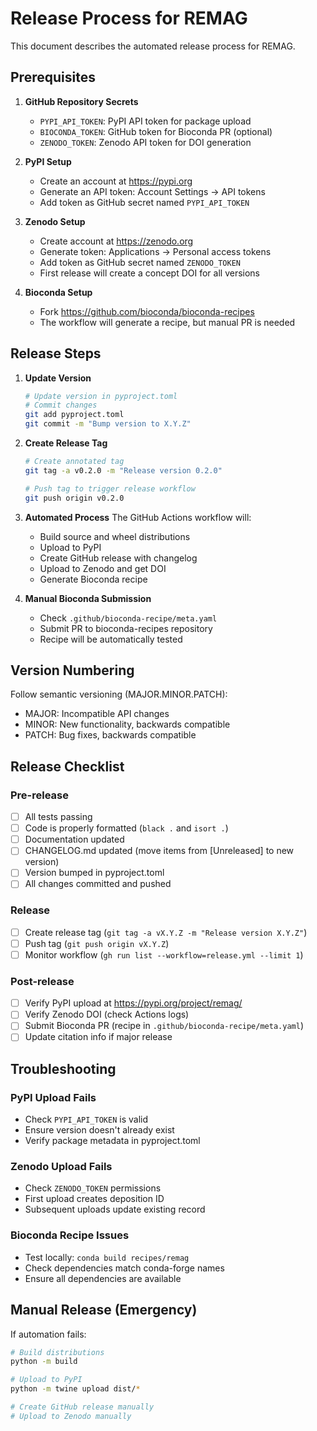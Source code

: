 # Release Process for REMAG

This document describes the automated release process for REMAG.

## Prerequisites

1. **GitHub Repository Secrets**
   - `PYPI_API_TOKEN`: PyPI API token for package upload
   - `BIOCONDA_TOKEN`: GitHub token for Bioconda PR (optional)
   - `ZENODO_TOKEN`: Zenodo API token for DOI generation

2. **PyPI Setup**
   - Create an account at https://pypi.org
   - Generate an API token: Account Settings → API tokens
   - Add token as GitHub secret named `PYPI_API_TOKEN`

3. **Zenodo Setup**
   - Create account at https://zenodo.org
   - Generate token: Applications → Personal access tokens
   - Add token as GitHub secret named `ZENODO_TOKEN`
   - First release will create a concept DOI for all versions

4. **Bioconda Setup**
   - Fork https://github.com/bioconda/bioconda-recipes
   - The workflow will generate a recipe, but manual PR is needed

## Release Steps

1. **Update Version**
   ```bash
   # Update version in pyproject.toml
   # Commit changes
   git add pyproject.toml
   git commit -m "Bump version to X.Y.Z"
   ```

2. **Create Release Tag**
   ```bash
   # Create annotated tag
   git tag -a v0.2.0 -m "Release version 0.2.0"
   
   # Push tag to trigger release workflow
   git push origin v0.2.0
   ```

3. **Automated Process**
   The GitHub Actions workflow will:
   - Build source and wheel distributions
   - Upload to PyPI
   - Create GitHub release with changelog
   - Upload to Zenodo and get DOI
   - Generate Bioconda recipe

4. **Manual Bioconda Submission**
   - Check `.github/bioconda-recipe/meta.yaml`
   - Submit PR to bioconda-recipes repository
   - Recipe will be automatically tested

## Version Numbering

Follow semantic versioning (MAJOR.MINOR.PATCH):
- MAJOR: Incompatible API changes
- MINOR: New functionality, backwards compatible
- PATCH: Bug fixes, backwards compatible

## Release Checklist

### Pre-release
- [ ] All tests passing
- [ ] Code is properly formatted (`black .` and `isort .`)
- [ ] Documentation updated
- [ ] CHANGELOG.md updated (move items from [Unreleased] to new version)
- [ ] Version bumped in pyproject.toml
- [ ] All changes committed and pushed

### Release
- [ ] Create release tag (`git tag -a vX.Y.Z -m "Release version X.Y.Z"`)
- [ ] Push tag (`git push origin vX.Y.Z`)
- [ ] Monitor workflow (`gh run list --workflow=release.yml --limit 1`)

### Post-release
- [ ] Verify PyPI upload at https://pypi.org/project/remag/
- [ ] Verify Zenodo DOI (check Actions logs)
- [ ] Submit Bioconda PR (recipe in `.github/bioconda-recipe/meta.yaml`)
- [ ] Update citation info if major release

## Troubleshooting

### PyPI Upload Fails
- Check `PYPI_API_TOKEN` is valid
- Ensure version doesn't already exist
- Verify package metadata in pyproject.toml

### Zenodo Upload Fails
- Check `ZENODO_TOKEN` permissions
- First upload creates deposition ID
- Subsequent uploads update existing record

### Bioconda Recipe Issues
- Test locally: `conda build recipes/remag`
- Check dependencies match conda-forge names
- Ensure all dependencies are available

## Manual Release (Emergency)

If automation fails:

```bash
# Build distributions
python -m build

# Upload to PyPI
python -m twine upload dist/*

# Create GitHub release manually
# Upload to Zenodo manually
```